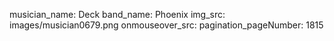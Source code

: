 musician_name: Deck
band_name: Phoenix
img_src: images/musician0679.png
onmouseover_src: 
pagination_pageNumber: 1815